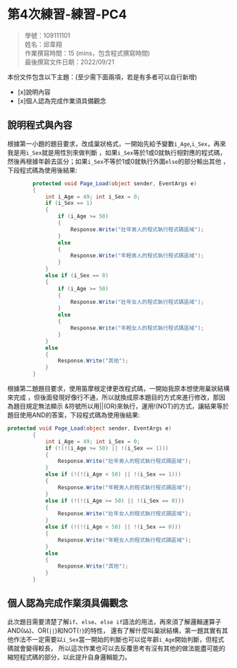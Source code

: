 ﻿# 第4次練習-練習-PC4
>
>學號：109111101
><br />
>姓名：邱韋翔
><br />
>作業撰寫時間：15 (mins，包含程式撰寫時間)
><br />
>最後撰寫文件日期：2022/09/21
>

本份文件包含以下主題：(至少需下面兩項，若是有多者可以自行新增)
- [x]說明內容
- [x]個人認為完成作業須具備觀念

## 說明程式與內容
根據第一小題的題目要求，改成巢狀格式，一開始先給予變數`i_Age`,`i_Sex`，再來我是用`i_Sex`就是用性別來做判斷
，如果`i_Sex`等於1或0就執行相對應的程式碼，然後再根據年齡去區分；如果`i_Sex`不等於1或0就執行外圍`else`的部分輸出其他
，下段程式碼為使用後結果:
```csharp
        protected void Page_Load(object sender, EventArgs e)
        {
            int i_Age = 49; int i_Sex = 0;
            if (i_Sex == 1)
            {
                if (i_Age >= 50)
                {
                    Response.Write("壯年男人的程式執行程式碼區域");
                }
                else
                {
                    Response.Write("年輕男人的程式執行程式碼區域");
                }
            }
            else if (i_Sex == 0)
            {
                if (i_Age >= 50)
                {
                    Response.Write("壯年女人的程式執行程式碼區域");
                }
                else
                {
                    Response.Write("年輕女人的程式執行程式碼區域");
                }
            }
            else
            {
                Response.Write("其他");
            }
        }
```

根據第二題題目要求，使用笛摩根定律更改程式碼，一開始我原本想使用巢狀結構來完成
，但後面發現好像行不通，所以就換成原本題目的方式來進行修改，那因為題目規定無法顯示
&符號所以用||(OR)來執行，運用!(NOT)的方式，讓結果等於題目使用AND的答案，下段程式碼為使用後結果:
```csharp
protected void Page_Load(object sender, EventArgs e)
        {
            int i_Age = 49; int i_Sex = 0;
            if (!(!(i_Age >= 50) || !(i_Sex == 1)))
            {
                Response.Write("壯年男人的程式執行程式碼區域");
            }
            else if (!(!(i_Age < 50) || !(i_Sex == 1)))
            {
                Response.Write("年輕男人的程式執行程式碼區域");
            }
            else if (!(!(i_Age >= 50) || !(i_Sex == 0)))
            {
                Response.Write("壯年女人的程式執行程式碼區域");
            }
            else if (!(!(i_Age < 50) || !(i_Sex == 0)))
            {
                Response.Write("年輕女人的程式執行程式碼區域");
            }
            else
            {
                Response.Write("其他");
            }
        }
```



## 個人認為完成作業須具備觀念

此次題目需要清楚了解`if`、`else`、`else if`語法的用法，再來須了解邏輯運算子AND(`&&`)、OR(`||`)和NOT(`!`)的特性，
還有了解什麼叫巢狀結構，第一題其實有其他作法不一定需要以`i_Sex`當一開始的判斷也可以從年齡`i_Age`開始判斷，但程式碼就會變得較長，
所以這次作業也可以去反覆思考有沒有其他的做法能盡可能的縮短程式碼的部分，以此提升自身邏輯能力。

